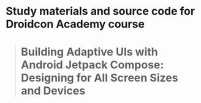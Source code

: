 # Study materials and source code for **Droidcon Academy** course 
> # Building Adaptive UIs with Android Jetpack Compose: Designing for All Screen Sizes and Devices  
